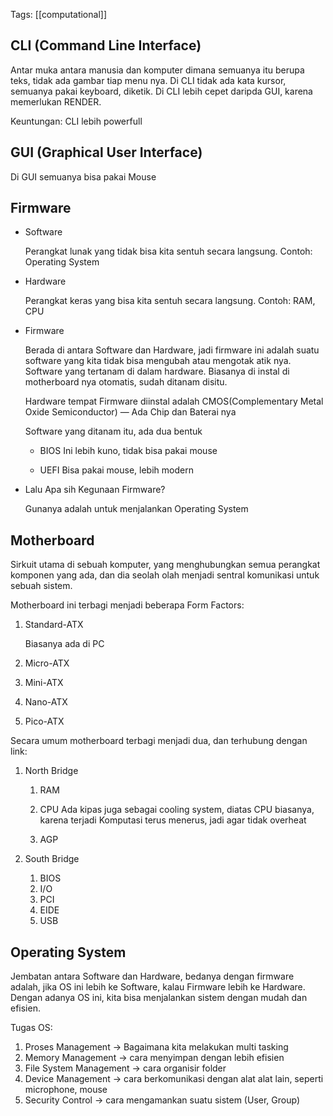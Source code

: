 Tags: [[computational]]

## CLI (Command Line Interface)

Antar muka antara manusia dan komputer dimana semuanya itu berupa teks, tidak ada gambar tiap menu nya. Di CLI tidak ada kata kursor, semuanya pakai keyboard, diketik. Di CLI lebih cepet daripda GUI, karena memerlukan RENDER.

Keuntungan: CLI lebih powerfull

## GUI (Graphical User Interface)

Di GUI semuanya bisa pakai Mouse

## Firmware

- Software
    
    Perangkat lunak yang tidak bisa kita sentuh secara langsung. Contoh: Operating System
    
- Hardware
    
    Perangkat keras yang bisa kita sentuh secara langsung. Contoh: RAM, CPU
    
- Firmware
    
    Berada di antara Software dan Hardware, jadi firmware ini adalah suatu software yang kita tidak bisa mengubah atau mengotak atik nya. Software yang tertanam di dalam hardware. Biasanya di instal di motherboard nya otomatis, sudah ditanam disitu.
    
    Hardware tempat Firmware diinstal adalah CMOS(Complementary Metal Oxide Semiconductor) — Ada Chip dan Baterai nya
    
    Software yang ditanam itu, ada dua bentuk
    
    - BIOS
        Ini lebih kuno, tidak bisa pakai mouse
        
    - UEFI
        Bisa pakai mouse, lebih modern
        
- Lalu Apa sih Kegunaan Firmware?
    
    Gunanya adalah untuk menjalankan Operating System
    

## Motherboard

Sirkuit utama di sebuah komputer, yang menghubungkan semua perangkat komponen yang ada, dan dia seolah olah menjadi sentral komunikasi untuk sebuah sistem.

Motherboard ini terbagi menjadi beberapa Form Factors:

1. Standard-ATX
    
    Biasanya ada di PC
    
2. Micro-ATX
    
3. Mini-ATX
    
4. Nano-ATX
    
5. Pico-ATX
    

Secara umum motherboard terbagi menjadi dua, dan terhubung dengan link:

1. North Bridge
    1. RAM
        
    2. CPU
        Ada kipas juga sebagai cooling system, diatas CPU biasanya, karena terjadi Komputasi terus menerus, jadi agar tidak overheat
        
    3. AGP
        
2. South Bridge
    1. BIOS
    2. I/O
    3. PCI
    4. EIDE
    5. USB

## Operating System

Jembatan antara Software dan Hardware, bedanya dengan firmware adalah, jika OS ini lebih ke Software, kalau Firmware lebih ke Hardware. Dengan adanya OS ini, kita bisa menjalankan sistem dengan mudah dan efisien.

Tugas OS:
1. Proses Management → Bagaimana kita melakukan multi tasking
2. Memory Management → cara menyimpan dengan lebih efisien
3. File System Management → cara organisir folder
4. Device Management → cara berkomunikasi dengan alat alat lain, seperti microphone, mouse
5. Security Control → cara mengamankan suatu sistem (User, Group)